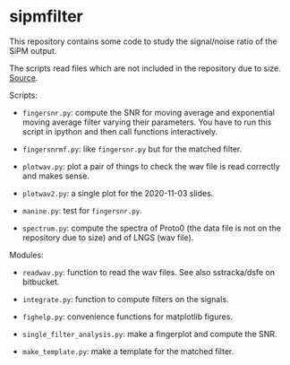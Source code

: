 # sipmfilter

This repository contains some code to study the signal/noise ratio of the SiPM output.

The scripts read files which are not included in the repository due to size. [Source](http://ds50tb.lngs.infn.it:2180/SiPM/Tiles/FBK/NUV/MB2-LF-3x/NUV-LF_3x_57/).

Scripts:

  * `fingersnr.py`: compute the SNR for moving average and exponential moving average filter varying their parameters. You have to run this script in ipython and then call functions interactively.
  
  * `fingersnrmf.py`: like `fingersnr.py` but for the matched filter.

  * `plotwav.py`: plot a pair of things to check the wav file is read correctly and makes sense.
  
  * `plotwav2.py`: a single plot for the 2020-11-03 slides.
  
  * `manine.py`: test for `fingersnr.py`.
  
  * `spectrum.py`: compute the spectra of Proto0 (the data file is not on the repository due to size) and of LNGS (wav file).
  
Modules:

  * `readwav.py`: function to read the wav files. See also sstracka/dsfe on
    bitbucket.
  
  * `integrate.py`: function to compute filters on the signals.
  
  * `fighelp.py`: convenience functions for matplotlib figures.
  
  * `single_filter_analysis.py`: make a fingerplot and compute the SNR.
  
  * `make_template.py`: make a template for the matched filter.

